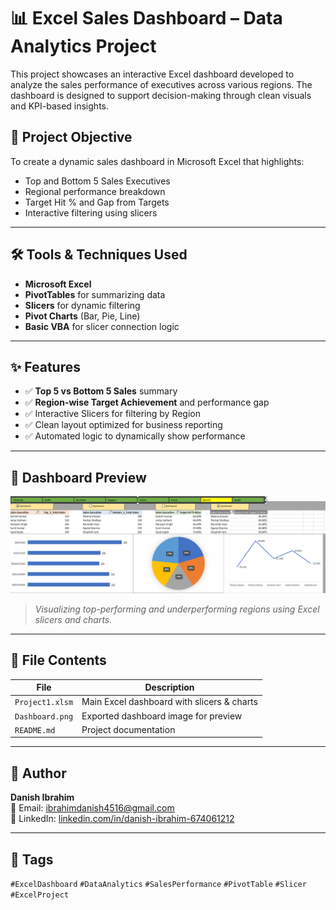 # 📊 Excel Sales Dashboard – Data Analytics Project

This project showcases an interactive Excel dashboard developed to analyze the sales performance of executives across various regions. The dashboard is designed to support decision-making through clean visuals and KPI-based insights.

## 🧠 Project Objective
To create a dynamic sales dashboard in Microsoft Excel that highlights:
- Top and Bottom 5 Sales Executives
- Regional performance breakdown
- Target Hit % and Gap from Targets
- Interactive filtering using slicers

---

## 🛠️ Tools & Techniques Used
- **Microsoft Excel**
- **PivotTables** for summarizing data
- **Slicers** for dynamic filtering
- **Pivot Charts** (Bar, Pie, Line)
- **Basic VBA** for slicer connection logic

---

## ✨ Features
- ✅ **Top 5 vs Bottom 5 Sales** summary  
- ✅ **Region-wise Target Achievement** and performance gap  
- ✅ Interactive Slicers for filtering by Region  
- ✅ Clean layout optimized for business reporting  
- ✅ Automated logic to dynamically show performance  

---

## 📸 Dashboard Preview

![Excel Sales Dashboard](Dashboard.png)

> *Visualizing top-performing and underperforming regions using Excel slicers and charts.*

---

## 📂 File Contents

| File                | Description                                |
|---------------------|--------------------------------------------|
| `Project1.xlsm`     | Main Excel dashboard with slicers & charts |
| `Dashboard.png`     | Exported dashboard image for preview       |
| `README.md`         | Project documentation                      |

---

## 🔗 Author

**Danish Ibrahim**  
📧 Email: ibrahimdanish4516@gmail.com  
🔗 LinkedIn: [linkedin.com/in/danish-ibrahim-674061212](https://www.linkedin.com/in/danish-ibrahim-674061212/)

---

## 📌 Tags
`#ExcelDashboard` `#DataAnalytics` `#SalesPerformance` `#PivotTable` `#Slicer` `#ExcelProject`
